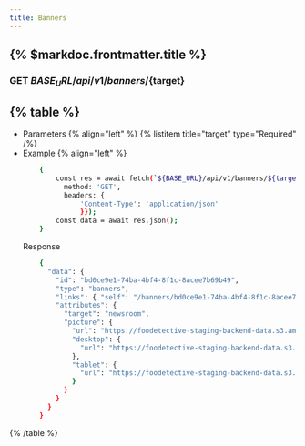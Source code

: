 ```yaml
---
title: Banners
---
```


## {% $markdoc.frontmatter.title %}

### GET ${BASE_URL}/api/v1/banners/${target}
{% table %}
---
* Parameters {% align="left" %}
  {% listitem title="target" type="Required" /%}
* Example {% align="left" %}
  ```bash
      {
          const res = await fetch(`${BASE_URL}/api/v1/banners/${target}`, {
            method: 'GET',
            headers: {
                'Content-Type': 'application/json'
                }});
          const data = await res.json();
      }
  ```
  Response
  ```bash
      {
        "data": {
          "id": "bd0ce9e1-74ba-4bf4-8f1c-8acee7b69b49",
          "type": "banners",
          "links": { "self": "/banners/bd0ce9e1-74ba-4bf4-8f1c-8acee7b69b49" },
          "attributes": {
            "target": "newsroom",
            "picture": {
              "url": "https://foodetective-staging-backend-data.s3.amazonaws.com/uploads/banner/picture/bd0ce9e1-74ba-4bf4-8f1c-8acee7b69b49/      59a3926a-4b6c-4a5a-b046-5dae06327465.jpeg",
              "desktop": {
                "url": "https://foodetective-staging-backend-data.s3.amazonaws.com/uploads/banner/picture/bd0ce9e1-74ba-4bf4-8f1c-8acee7b69b49/      desktop_59a3926a-4b6c-4a5a-b046-5dae06327465.jpeg"
              },
              "tablet": {
                "url": "https://foodetective-staging-backend-data.s3.amazonaws.com/uploads/banner/picture/bd0ce9e1-74ba-4bf4-8f1c-8acee7b69b49/      tablet_59a3926a-4b6c-4a5a-b046-5dae06327465.jpeg"
              }
            }
          }
        }
      }
  ```
{% /table %}
